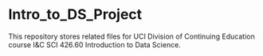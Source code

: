 # Intro_to_DS_Project

This repository stores related files for UCI Division of Continuing Education course I&C SCI 426.60 Introduction to Data Science.
